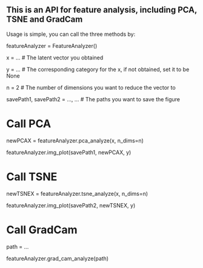 ## This is an API for feature analysis, including PCA, TSNE and GradCam

Usage is simple, you can call the three methods by:

featureAnalyzer = FeatureAnalyzer()

x = ... # The latent vector you obtained

y = ... # The corresponding category for the x, if not obtained, set it to be None

n = 2   # The number of dimensions you want to reduce the vector to

savePath1, savePath2 = ..., ... # The paths you want to save the figure

# Call PCA
newPCAX = featureAnalyzer.pca_analyze(x, n_dims=n)

featureAnalyzer.img_plot(savePath1, newPCAX, y)

# Call TSNE
newTSNEX = featureAnalyzer.tsne_analyze(x, n_dims=n)

featureAnalyzer.img_plot(savePath2, newTSNEX, y)

# Call GradCam
path = ...

featureAnalyzer.grad_cam_analyze(path)


